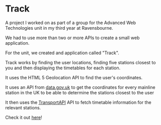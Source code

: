 # Track

A project I worked on as part of a group for the Advanced Web Technologies unit in my third year at Ravensbourne.

We had to use more than two or more APIs to create a small web application.

For the unit, we created and application called "Track".

Track works by finding the user locations, finding five stations closest to you and then displaying the timetables for each station.

It uses the HTML 5 Geolocation API to find the user's coordinates.

It uses an API from [data.gov.uk](https://data.gov.uk/data/api/transport) to get the coordinates for every mainline station in the UK to be able to determine the stations closest to the user

It then uses the [TransportAPI](transportapi.com) API to fetch timetable information for the relevant stations.

Check it out [here](https://norrisollie.github.io/track-app)!

